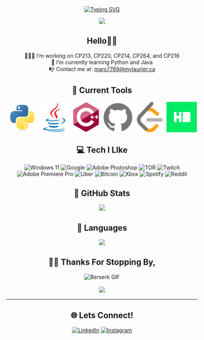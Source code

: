 <div align="center">

[![Typing SVG](https://readme-typing-svg.demolab.com?font=Times+New+Roman&weight=900&size=55&pause=1000&color=8A0707&center=true&vCenter=true&width=435&lines=Michael+Marsillo)](https://git.io/typing-svg)

<img src="https://img.icons8.com/?size=512&id=y8q66v6ExjBy&format=png" width="40px">


## Hello👋🏼
👨🏼‍🏭 I’m working on CP213, CP220, CP214, CP264, and CP216<br>📖 I’m currently learning Python and Java<br>📭 Contact me at: mars7769@mylaurier.ca

## 🔧 Current Tools
![Python](https://raw.githubusercontent.com/michaelmarsillo/michaelmarsillo/a0221859d216b7eff4c2a56b71c0dda1139db364/SVG%20Docs/python.svg)
![Java](https://raw.githubusercontent.com/michaelmarsillo/michaelmarsillo/a0221859d216b7eff4c2a56b71c0dda1139db364/SVG%20Docs/java.svg)
![C++](https://raw.githubusercontent.com/michaelmarsillo/michaelmarsillo/a0221859d216b7eff4c2a56b71c0dda1139db364/SVG%20Docs/cplusplus.svg)
![Github](https://raw.githubusercontent.com/michaelmarsillo/michaelmarsillo/a0221859d216b7eff4c2a56b71c0dda1139db364/SVG%20Docs/github.svg)
![LeetCode](https://raw.githubusercontent.com/michaelmarsillo/michaelmarsillo/a0221859d216b7eff4c2a56b71c0dda1139db364/SVG%20Docs/leetcode.svg)
![HackerRAnk](https://raw.githubusercontent.com/michaelmarsillo/michaelmarsillo/a0221859d216b7eff4c2a56b71c0dda1139db364/SVG%20Docs/hackerrank.svg)


## 💻 Tech I LIke
![Windows 11](https://img.shields.io/badge/Windows%2011-%230079d5.svg?style=for-the-badge&logo=Windows%2011&logoColor=white) ![Google](https://img.shields.io/badge/google-4285F4?style=for-the-badge&logo=google&logoColor=white) ![Adobe Photoshop](https://img.shields.io/badge/adobe%20photoshop-%2331A8FF.svg?style=for-the-badge&logo=adobe%20photoshop&logoColor=white) ![TOR](https://img.shields.io/badge/tor-%237E4798.svg?style=for-the-badge&logo=tor-project&logoColor=white) ![Twitch](https://img.shields.io/badge/Twitch-9347FF?style=for-the-badge&logo=twitch&logoColor=white) ![Adobe Premiere Pro](https://img.shields.io/badge/Adobe%20Premiere%20Pro-9999FF.svg?style=for-the-badge&logo=Adobe%20Premiere%20Pro&logoColor=white) ![Uber](https://img.shields.io/badge/Uber-%23000000.svg?style=for-the-badge&logo=Uber&logoColor=white) ![Bitcoin](https://img.shields.io/badge/Bitcoin-000?style=for-the-badge&logo=bitcoin&logoColor=white) ![Xbox](https://img.shields.io/badge/xbox-%23107C10.svg?style=for-the-badge&logo=xbox&logoColor=white) ![Spotify](https://img.shields.io/badge/Spotify-1ED760?style=for-the-badge&logo=spotify&logoColor=white) ![Reddit](https://img.shields.io/badge/Reddit-FF4500?style=for-the-badge&logo=reddit&logoColor=white)

## 🚀 GitHub Stats
![](https://github-readme-streak-stats.herokuapp.com/?user=michaelmarsillo&theme=shadow_red&hide_border=false)<br/>

## 📝 Languages
![](https://github-readme-stats.vercel.app/api/top-langs/?username=michaelmarsillo&theme=shadow_red&hide_border=false&include_all_commits=true&count_private=false&layout=compact)


## ✌🏼 Thanks For Stopping By,
![Berserk GIF](https://github.com/michaelmarsillo/michaelmarsillo/blob/main/Berserk.gif?raw=true)<br/>
<br/>
[![](https://visitcount.itsvg.in/api?id=michaelmarsillo&icon=7&color=1)](https://visitcount.itsvg.in)

---
## 🌐 Lets Connect!
[![LinkedIn](https://img.shields.io/badge/linkedin-%230077B5.svg?style=for-the-badge&logo=linkedin&logoColor=white)](https://www.linkedin.com/in/michaelmarsillo/)
[![Instagram](https://img.shields.io/badge/Instagram-%23E4405F.svg?style=for-the-badge&logo=Instagram&logoColor=white)](https://www.instagram.com/michaelmarsillo/)
<!-- Proudly created with GPRM ( https://gprm.itsvg.in ) -->
